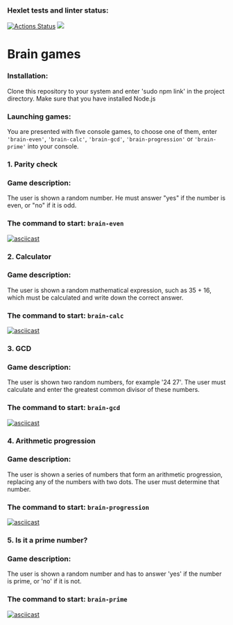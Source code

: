 ### Hexlet tests and linter status:

[![Actions Status](https://github.com/wq4rsz/frontend-project-44/workflows/hexlet-check/badge.svg)](https://github.com/wq4rsz/frontend-project-44/actions)
<a href="https://codeclimate.com/github/wq4rsz/frontend-project-44/maintainability"><img src="https://api.codeclimate.com/v1/badges/19a2299076ce04608a0b/maintainability" /></a>

# Brain games

### Installation:

Clone this repository to your system and enter 'sudo npm link' in the project directory. Make sure that you have installed Node.js

### Launching games:

You are presented with five console games, to choose one of them, enter `'brain-even'`, `'brain-calc'`, `'brain-gcd'`, `'brain-progression'` or `'brain-prime'` into your console.

### 1. Parity check

### Game description:

The user is shown a random number. He must answer "yes" if the number is even, or "no" if it is odd.

### The command to start: `brain-even`

[![asciicast](https://asciinema.org/a/PzwZoLrj1YPpRLSfIhkYIRMLy.svg)](https://asciinema.org/a/PzwZoLrj1YPpRLSfIhkYIRMLy)

### 2. Calculator

### Game description:

The user is shown a random mathematical expression, such as 35 + 16, which must be calculated and write down the correct answer.

### The command to start: `brain-calc`

[![asciicast](https://asciinema.org/a/VKMpgnYBRNQrWYWyPmKynNEZj.svg)](https://asciinema.org/a/VKMpgnYBRNQrWYWyPmKynNEZj)

### 3. GCD

### Game description:

The user is shown two random numbers, for example '24 27'. The user must calculate and enter the greatest common divisor of these numbers.

### The command to start: `brain-gcd`

[![asciicast](https://asciinema.org/a/4Ua26pmFoJCuXdKvqMICXEUXT.svg)](https://asciinema.org/a/4Ua26pmFoJCuXdKvqMICXEUXT)

### 4. Arithmetic progression

### Game description:

The user is shown a series of numbers that form an arithmetic progression, replacing any of the numbers with two dots. The user must determine that number.

### The command to start: `brain-progression`

[![asciicast](https://asciinema.org/a/2JbBaVFzHPPkMzMZZ58Kuo5H4.svg)](https://asciinema.org/a/2JbBaVFzHPPkMzMZZ58Kuo5H4)

### 5. Is it a prime number?

### Game description:

The user is shown a random number and has to answer 'yes' if the number is prime, or 'no' if it is not.

### The command to start: `brain-prime`

[![asciicast](https://asciinema.org/a/gQne8cUqROWJtzDVR0Zy6AmxQ.svg)](https://asciinema.org/a/gQne8cUqROWJtzDVR0Zy6AmxQ)
